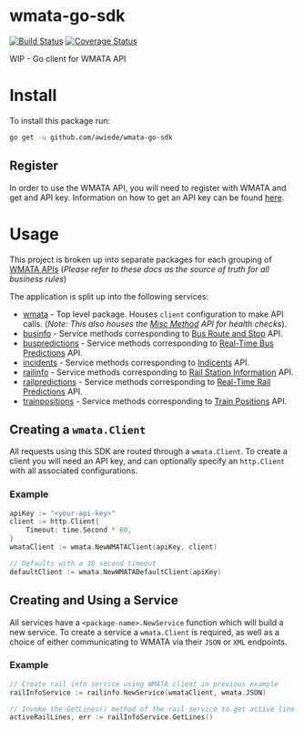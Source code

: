 # wmata-go-sdk
[![Build Status](https://travis-ci.com/awiede/wmata-go-sdk.svg?branch=master)](https://travis-ci.com/awiede/wmata-go-sdk) [![Coverage Status](https://coveralls.io/repos/github/awiede/wmata-go-sdk/badge.svg?branch=master)](https://coveralls.io/github/awiede/wmata-go-sdk?branch=master)


WIP - Go client for WMATA API

# Install

To install this package run:
```bash
go get -u github.com/awiede/wmata-go-sdk
```

## Register

In order to use the WMATA API, you will need to register with WMATA and get and API key. Information on how to get an API key can be found [here](https://developer.wmata.com/).

# Usage
This project is broken up into separate packages for each grouping of [WMATA APIs](https://developer.wmata.com/docs/services/) (*Please refer to these docs as the source of truth for all business rules*) 

The application is split up into the following services:
* [wmata](https://github.com/awiede/wmata-go-sdk/tree/master/wmata) - Top level package. Houses `client` configuration to make API calls. (*Note: This also houses the [Misc Method](https://developer.wmata.com/docs/services/5923434c08d33c0f201a600a/operations/5923437c031f5914d0204bcf) API for health checks*).
* [businfo](https://github.com/awiede/wmata-go-sdk/tree/master/wmata/businfo) - Service methods corresponding to [Bus Route and Stop](https://developer.wmata.com/docs/services/54763629281d83086473f231/operations/5476362a281d830c946a3d68) API.
* [buspredictions](https://github.com/awiede/wmata-go-sdk/tree/master/wmata/buspredictions) - Service methods corresponding to [Real-Time Bus Predictions](https://developer.wmata.com/docs/services/5476365e031f590f38092508/operations/5476365e031f5909e4fe331d) API.
* [incidents](https://github.com/awiede/wmata-go-sdk/tree/master/wmata/incidents) - Service methods corresponding to [Indicents](https://developer.wmata.com/docs/services/54763641281d83086473f232/operations/54763641281d830c946a3d75) API.
* [railinfo](https://github.com/awiede/wmata-go-sdk/tree/master/wmata/railinfo) - Service methods corresponding to [Rail Station Information](https://developer.wmata.com/docs/services/5476364f031f590f38092507/operations/5476364f031f5909e4fe330c) API.
* [railpredictions](https://github.com/awiede/wmata-go-sdk/tree/master/wmata/railpredictions) - Service methods corresponding to [Real-Time Rail Predictions](https://developer.wmata.com/docs/services/547636a6f9182302184cda78/operations/547636a6f918230da855363f) API.
* [trainpositions](https://github.com/awiede/wmata-go-sdk/tree/master/wmata/trainpositions) - Service methods corresponding to [Train Positions](https://developer.wmata.com/docs/services/5763fa6ff91823096cac1057/operations/5763fb35f91823096cac1058) API.

## Creating a `wmata.Client`

All requests using this SDK are routed through a `wmata.Client`. To create a client you will need an API key, and can optionally specify an `http.Client` with all associated configurations.

### Example

```go
apiKey := "<your-api-key>"
client := http.Client{
    Timeout: time.Second * 60,
}
wmataClient := wmata.NewWMATAClient(apiKey, client)

// Defaults with a 30 second timeout
defaultClient := wmata.NewWMATADefaultClient(apiKey)
```

## Creating and Using a Service

All services have a `<package-name>.NewService` function which will build a new service. To create a service a `wmata.Client` is required, as well as a choice of either communicating to WMATA via their `JSON` or `XML` endpoints.

### Example
```go
// Create rail info service using WMATA client in previous example
railInfoService := railinfo.NewService(wmataClient, wmata.JSON)

// Invoke the GetLines() method of the rail service to get active line info
activeRailLines, err := railInfoService.GetLines()
```
